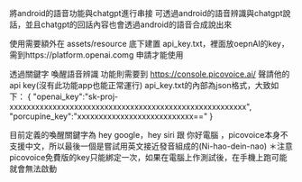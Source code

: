 將android的語音功能與chatgpt進行串接
可透過android的語音辨識與chatgpt說話，並且chatgpt的回話內容也會透過android的語音合成說出來

使用需要額外在 assets/resource 底下建置 api_key.txt，裡面放oepnAI的key，需到https://platform.openai.comg 申請才能使用

透過關鍵字 喚醒語音辨識 功能則需要到 https://console.picovoice.ai/ 聲請他的api key(沒有此功能app也能正常運行)
api_key.txt的內部為json格式，大致如下：
{
  "openai_key":"sk-proj-xxxxxxxxxxxxxxxxxxxxxxxxxxxxxxxxxxxxxxxxxxxxxxxxxxxxxxx",
  "porcupine_key":"xxxxxxxxxxxxxxxxxxxxxxxxxxx=="
}

目前定義的喚醒關鍵字為 hey google，hey siri 跟 你好電腦 ，picovoice本身不支援中文，所以最後一個是嘗試用英文接近發音組成的(Ni-hao-dein-nao)
＊注意picovoice免費版的key只能綁定一次，如果在電腦上作測試後，在手機上跑可能就會無法啟動
